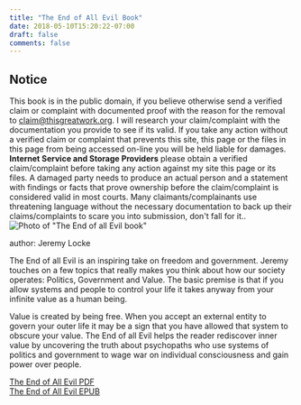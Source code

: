 ```yaml
---
title: "The End of All Evil Book"
date: 2018-05-10T15:20:22-07:00
draft: false
comments: false
---
```

## Notice
This book is in the public domain, if you believe otherwise send a verified claim or complaint with documented proof with the reason for the removal to claim@thisgreatwork.org. I will research your claim/complaint with the documentation you provide to see if its valid. If you take any action without a verified claim or complaint that prevents this site, this page or the files in this page from being accessed on-line you will be held liable for damages. **Internet Service and Storage Providers** please obtain a verified claim/complaint before taking any action against my site this page or its files. A damaged party needs to produce an actual person and a statement with findings or facts that prove ownership before the claim/complaint is considered valid in most courts. Many claimants/complainants use threatening language without the necessary documentation to back up their claims/complaints to scare you into submission, don't fall for it..
![Photo of "The End of all Evil book"][logo]

[logo]: /img/end-of-all-evil.jpg

author: Jeremy Locke

The End of all Evil is an inspiring take on freedom and government. Jeremy touches on a few topics that really makes you think about how our society operates: Politics, Government and Value. The basic premise is that if you allow systems and people to control your life it takes anyway from your infinite value as a human being.

Value is created by being free. When you accept an external entity to govern your outer life it may be a sign that you have allowed that system to obscure your value. The End of all Evil helps the reader rediscover inner value by uncovering the truth about psychopaths who use systems of politics and government to wage war on individual consciousness and gain power over people.

[The End of All Evil PDF](files/End-Of-All-Evil.pdf)  
[The End of All Evil EPUB](files/End-Of-All-Evil.epub)  
